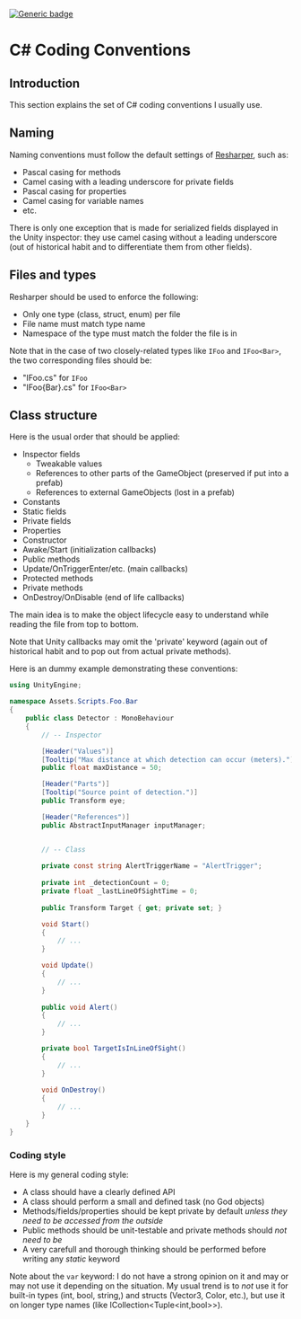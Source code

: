 [![Generic badge](https://img.shields.io/badge/Status-WIP-yellow.svg)](https://shields.io/)

# C# Coding Conventions

## Introduction

This section explains the set of C# coding conventions I usually use.

## Naming

Naming conventions must follow the default settings of [Resharper](https://www.jetbrains.com/resharper/), such as:
- Pascal casing for methods
- Camel casing with a leading underscore for private fields
- Pascal casing for properties
- Camel casing for variable names
- etc.

There is only one exception that is made for serialized fields displayed in the Unity inspector: they use camel casing without a leading underscore (out of historical habit and to differentiate them from other fields).

## Files and types

Resharper should be used to enforce the following:
- Only one type (class, struct, enum) per file
- File name must match type name
- Namespace of the type must match the folder the file is in

Note that in the case of two closely-related types like `IFoo` and `IFoo<Bar>`, the two corresponding files should be:
- "IFoo.cs" for `IFoo`
- "IFoo{Bar}.cs" for `IFoo<Bar>`

## Class structure
Here is the usual order that should be applied:
- Inspector fields
  - Tweakable values
  - References to other parts of the GameObject (preserved if put into a prefab)
  - References to external GameObjects (lost in a prefab)
- Constants
- Static fields
- Private fields
- Properties
- Constructor
- Awake/Start (initialization callbacks)
- Public methods
- Update/OnTriggerEnter/etc. (main callbacks)
- Protected methods
- Private methods
- OnDestroy/OnDisable (end of life callbacks)

The main idea is to make the object lifecycle easy to understand while reading the file from top to bottom. 

Note that Unity callbacks may omit the 'private' keyword (again out of historical habit and to pop out from actual private methods).

Here is an dummy example demonstrating these conventions:

```csharp
using UnityEngine;

namespace Assets.Scripts.Foo.Bar
{
    public class Detector : MonoBehaviour
    {
        // -- Inspector

        [Header("Values")] 
		[Tooltip("Max distance at which detection can occur (meters).")]
        public float maxDistance = 50;

        [Header("Parts")] 
		[Tooltip("Source point of detection.")]
        public Transform eye;

		[Header("References")]
        public AbstractInputManager inputManager;


        // -- Class
        
        private const string AlertTriggerName = "AlertTrigger";
        
		private int _detectionCount = 0;
        private float _lastLineOfSightTime = 0;
		
        public Transform Target { get; private set; }

        void Start()
        {
            // ...
        }

		void Update()
		{
			// ...
		}
		
        public void Alert()
        {			
			// ...
        }

        private bool TargetIsInLineOfSight()
        {
            // ...
        }
		
		void OnDestroy()
		{
			// ...
		}
    }
}
```

### Coding style
Here is my general coding style:
- A class should have a clearly defined API
- A class should perform a small and defined task (no God objects)
- Methods/fields/properties should be kept private by default *unless they need to be accessed from the outside*
- Public methods should be unit-testable and private methods should *not need to be*
- A very carefull and thorough thinking should be performed before writing any *static* keyword


Note about the `var` keyword: I do not have a strong opinion on it and may or may not use it depending on the situation. My usual trend is to *not* use it for built-in types (int, bool, string,) and structs (Vector3, Color, etc.), but use it on longer type names (like ICollection<Tuple<int,bool>>).

